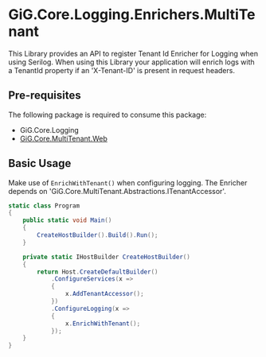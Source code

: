# GiG.Core.Logging.Enrichers.MultiTenant

This Library provides an API to register Tenant Id Enricher for Logging when using Serilog. When using this Library your application will enrich logs with a TenantId property if an 'X-Tenant-ID' is present in request headers.

## Pre-requisites

The following package is required to consume this package:
 - GiG.Core.Logging
 - [GiG.Core.MultiTenant.Web](GiG.Core.MultiTenant.Web.md)
 
## Basic Usage

Make use of `EnrichWithTenant()` when configuring logging. The Enricher depends on 'GiG.Core.MultiTenant.Abstractions.ITenantAccessor'.

```csharp
static class Program
{
    public static void Main()
    {
        CreateHostBuilder().Build().Run();
    }

    private static IHostBuilder CreateHostBuilder()
    {
        return Host.CreateDefaultBuilder()
            .ConfigureServices(x => 
            {
                x.AddTenantAccessor();
			})
			.ConfigureLogging(x =>
			{
			    x.EnrichWithTenant();
			});
    }
}
```